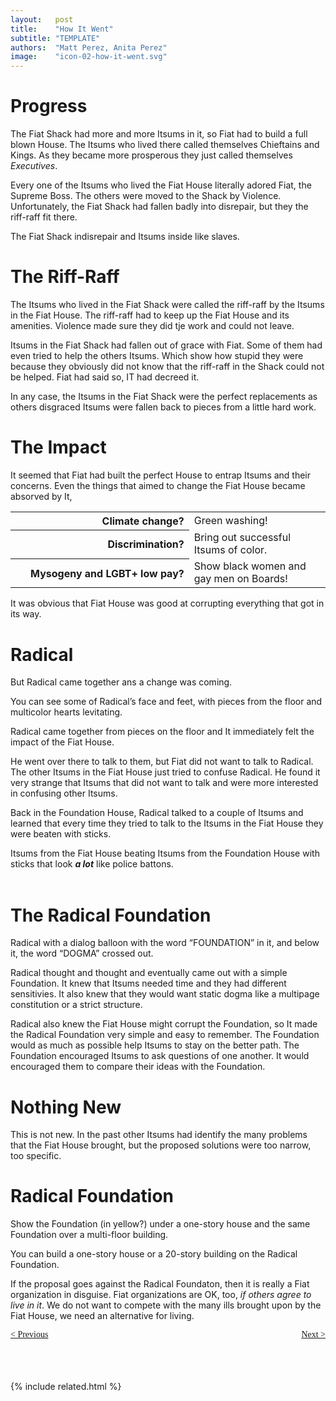 ```yaml
---
layout:   post
title:    "How It Went"
subtitle: "TEMPLATE"
authors:  "Matt Perez, Anita Perez"
image:    "icon-02-how-it-went.svg"
---
```


<div style='display:none; '>
 <p>How their story continues&hellip;</p>
</div>

<h1>Progress</h1>
 <p>The Fiat Shack had more and more Itsums in it, so Fiat had to build a full blown House. The Itsums who lived there called themselves Chieftains and Kings. As they became more prosperous they just called themselves <em>Executives</em>.</p>
 <p>Every one of the Itsums who lived the Fiat House literally adored Fiat, the Supreme Boss. The others were moved to the Shack by Violence. Unfortunately, the Fiat Shack had fallen badly into disrepair, but they the riff-raff fit there.</p>
  <div class="_illustration">The Fiat Shack indisrepair and Itsums inside like slaves.</div>

<h1>The Riff-Raff</h1>
 <p>The Itsums who lived in the Fiat Shack were called the riff-raff by the Itsums in the Fiat House. The riff-raff had to keep up the Fiat House and its amenities. Violence made sure they did tje work and could not leave.</p>
 <p>Itsums in the Fiat Shack had fallen out of grace with Fiat. Some of them had even tried to help the others Itsums. Which show how stupid they were  because they obviously did not know that the riff-raff in the Shack could not be helped. Fiat had said so, IT had decreed it.</p>
 <p>In any case, the Itsums in the Fiat Shack were the perfect replacements as others disgraced Itsums were fallen back to pieces from a little hard work.</p>

<h1>The Impact</h1>
 <p>It seemed that Fiat had built the perfect House to entrap Itsums and their concerns. Even the things that aimed to change the Fiat House became absorved by It,</p>
  <table>
   <tr>
    <th style="text-align:top; text-align:right; width:25ch; ">
     Climate change?
    </th>
    <td>
     Green washing!
    </td>
   </tr>
   <tr>
    <th style="text-align:top; text-align:right; width:25ch; ">
     Discrimination?
    </th>
    <td>
     Bring out successful Itsums of color.
    </td>
   </tr>
   <tr>
    <th style="text-align:top; text-align:right; width:25ch; ">
     Mysogeny and LGBT+ low pay?
    </th>
    <td>
     Show black women and gay men on Boards!
    </td>
   </tr>
  </table>
 <p>It was obvious that Fiat House was good at corrupting everything that got in its way.</p>

<h1>Radical</h1>
 <p>But Radical came together ans a change was coming.</p>
  <div class="_illustration">You can see some of Radical&rsquo;s face and feet, with pieces from the floor and multicolor hearts levitating.</div>
 <p>Radical came together from pieces on the floor and It immediately felt the impact of the Fiat House.</p>
 <p>He went over there to talk to them, but Fiat did not want to talk to Radical. The other Itsums in the Fiat House just tried to confuse Radical. He found it very strange that Itsums that did not want to talk and were more interested in confusing other Itsums.</p>
 <p>Back in the Foundation House, Radical talked to a couple of Itsums and learned that every time they tried to talk to the Itsums in the Fiat House they were beaten with sticks.</p>
  <div class="_illustration">Itsums from the Fiat House beating Itsums from the Foundation House with sticks that look <strong><em>a lot</em></strong> like police battons.</div>
  <br/>

<h1>The Radical Foundation</h1>
  <div class="_illustration">Radical with a dialog balloon with the word &ldquo;FOUNDATION&rdquo; in it, and below it, the word &ldquo;DOGMA&rdquo; crossed out.</div>
 <p>Radical thought and thought and eventually came out with a simple Foundation. It knew that Itsums needed time and they had different sensitivies. It also knew that they would want static dogma like a multipage constitution or a strict structure.</p>
 <p>Radical also knew the Fiat House might corrupt the Foundation, so It made the Radical Foundation very simple and easy to remember. The Foundation would as much as possible help Itsums to stay on the better path. The Foundation encouraged Itsums to ask questions of one another. It would encouraged them to compare their ideas with the Foundation.</p>

<h1>Nothing New</h1>
 <p>This is not new. In the past other Itsums had identify the many problems that the Fiat House brought, but the proposed solutions were too narrow, too specific.</p>

<h1>Radical Foundation</h1>
  <div class="_illustration">Show the Foundation (in yellow?) under a one-story house and the same Foundation over a multi-floor building.</div>
 <p>You can build a one-story house or a 20-story building on the Radical Foundation.</p>
 <p>If the proposal goes against the Radical Foundaton, then it is really a Fiat organization in disguise. Fiat organizations are OK, too, <em>if others agree to live in it</em>. We do not want to compete with the many ills brought upon by the Fiat House, we need an alternative for living.</p>
 
<div style="margin-bottom:1in; font-family: American Typewriter, serif; ">
 <span style="float:left; "> <a href="https://radicalcompanies.com/2024/09/05/the-itsum-story"> &lt; Previous</a></span>
 <span style="float:right; "><a href="https://radicalcompanies.com/e03-how-it-ended-up">Next &gt;</a>    </span>
</div>

{% include related.html %}